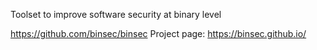 Toolset to improve software security at binary level

https://github.com/binsec/binsec
Project page: https://binsec.github.io/